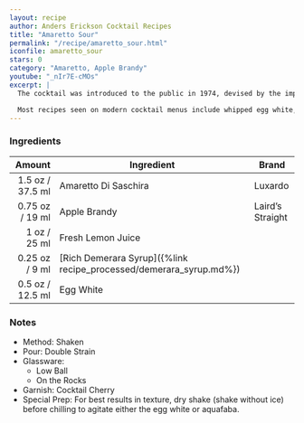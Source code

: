 ```yaml
---
layout: recipe
author: Anders Erickson Cocktail Recipes
title: "Amaretto Sour"
permalink: "/recipe/amaretto_sour.html"
iconfile: amaretto_sour
stars: 0
category: "Amaretto, Apple Brandy"
youtube: "_nIr7E-cMOs"
excerpt: |
  The cocktail was introduced to the public in 1974, devised by the importer of Amaretto di Saronno as a simple mix of two parts amaretto liqueur to one part lemon juice. It became a popular cocktail in the 1980s; most bartenders at the time substituted commercial sour mix for the lemon juice. The drink was popular as a one-dimensional easy-drinking cocktail, flavored mostly by the base spirit used.<br/ ><br />

  Most recipes seen on modern cocktail menus include whipped egg white, bourbon, and lemon juice, to improve on its flavor. Imbibe attributes this change to bartender Jeffrey Morgenthaler, who published a new version of the drink in 2012 using cask-strength bourbon, rich simple syrup, and egg white.
---
```


### Ingredients

|  Amount | Ingredient                                               | Brand            |
| ------: | -------------------------------------------------------- | ---------------- |
|  1.5 oz / 37.5 ml | Amaretto Di Saschira                                     | Luxardo          |
| 0.75 oz / 19 ml | Apple Brandy                                             | Laird’s Straight |
|    1 oz / 25 ml | Fresh Lemon Juice                                        |                  |
| 0.25 oz / 9 ml | [Rich Demerara Syrup]({%link recipe_processed/demerara_syrup.md%}) |                  |
|  0.5 oz / 12.5 ml | Egg White                                                |                  |

### Notes

- Method: Shaken
- Pour: Double Strain
- Glassware:
  - Low Ball
  - On the Rocks
- Garnish: Cocktail Cherry
- Special Prep: For best results in texture, dry shake (shake without ice) before chilling to agitate either the egg white or aquafaba.
